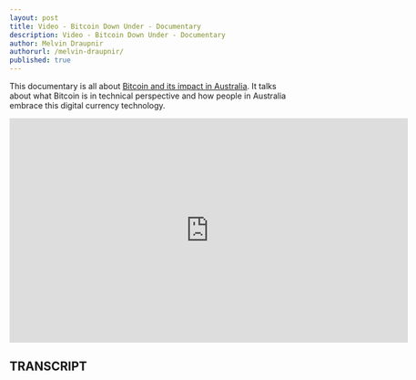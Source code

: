 ```yaml
---
layout: post
title: Video - Bitcoin Down Under - Documentary
description: Video - Bitcoin Down Under - Documentary
author: Melvin Draupnir
authorurl: /melvin-draupnir/
published: true
---
```


<p>This documentary is all about <a href="/buying-bitcoin-using-poli-in-australia/">Bitcoin and its impact in Australia</a>. It talks about what Bitcoin is in technical perspective and how people in Australia embrace this digital currency technology.</p>

<center><iframe src="https://player.vimeo.com/video/110115411" width="700" height="394" frameborder="0" webkitallowfullscreen mozallowfullscreen allowfullscreen></iframe></center>

<h2>TRANSCRIPT</h2>
